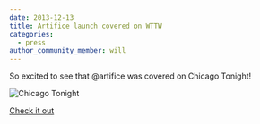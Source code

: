```yaml
---
date: 2013-12-13
title: Artifice launch covered on WTTW
categories:
  - press
author_community_member: will
---
```

So excited to see that @artifice was covered on Chicago Tonight!

![Chicago Tonight](https://news.wttw.com/sites/all/themes/c2n_bootstrap/chicagotonight-logo.svg)

[Check it out](https://chicagotonight.wttw.com/2013/12/16/artifice)
